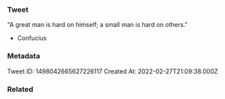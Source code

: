### Tweet
"A great man is hard on himself; a small man is hard on others."

- Confucius

### Metadata
Tweet ID: 1498042665627226117
Created At: 2022-02-27T21:09:38.000Z

### Related

